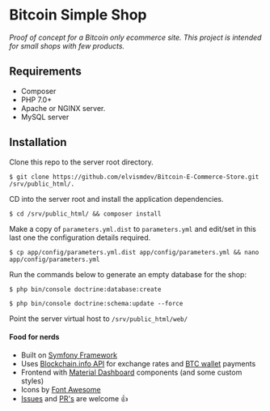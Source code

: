 # Bitcoin Simple Shop

*Proof of concept for a Bitcoin only ecommerce site. This project is intended for small shops with few products.*

## Requirements
- Composer
- PHP 7.0+
- Apache or NGINX server.
- MySQL server

## Installation

Clone this repo to the server root directory.

```
$ git clone https://github.com/elvismdev/Bitcoin-E-Commerce-Store.git /srv/public_html/.
```

CD into the server root and install the application dependencies.

```
$ cd /srv/public_html/ && composer install
```

Make a copy of `parameters.yml.dist` to `parameters.yml` and edit/set in this last one the configuration details required.

```
$ cp app/config/parameters.yml.dist app/config/parameters.yml && nano app/config/parameters.yml
```

Run the commands below to generate an empty database for the shop:

```
$ php bin/console doctrine:database:create
```

```
$ php bin/console doctrine:schema:update --force
```

Point the server virtual host to `/srv/public_html/web/`

#### Food for nerds
- Built on [Symfony Framework](https://symfony.com/)
- Uses [Blockchain.info API](https://blockchain.info/api) for exchange rates and [BTC wallet](https://blockchain.info/wallet) payments
- Frontend with [Material Dashboard](https://www.creative-tim.com/product/material-dashboard) components (and some custom styles)
- Icons by [Font Awesome](http://fontawesome.io/)
- [Issues](https://github.com/elvismdev/Bitcoin-E-Commerce-Store/issues) and [PR's](https://github.com/elvismdev/Bitcoin-E-Commerce-Store/pulls) are welcome :thumbsup:

